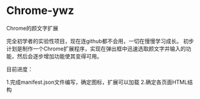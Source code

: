 # Chrome-ywz
Chrome的颜文字扩展

完全初学者的实验性项目，现在连github都不会用，一切在慢慢学习成长。
初步计划是制作一个Chrome扩展程序，实现在弹出框中迅速选取颜文字并输入的功能，然后会逐步增加功能使其变得可用。

目前进度：

1.完成manifest.json文件编写，确定图标，扩展可以加载
2.确定各页面HTML结构